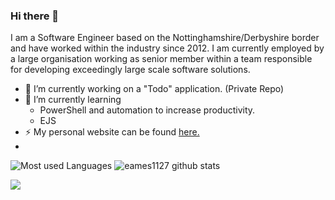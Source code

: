 ### Hi there 👋

<!--
**eames1127/eames1127** is a ✨ _special_ ✨ repository because its `README.md` (this file) appears on your GitHub profile.

Here are some ideas to get you started:

- 🔭 I’m currently working on ...
- 🌱 I’m currently learning ...
- 👯 I’m looking to collaborate on ...
- 🤔 I’m looking for help with ...
- 💬 Ask me about ...
- 📫 How to reach me: ...
- 😄 Pronouns: ...
- ⚡ Fun fact: ...
-->

I am a Software Engineer based on the Nottinghamshire/Derbyshire border and have worked within the industry since 2012. I am currently employed by a large organisation working as senior member within a team responsible for developing exceedingly large scale software solutions.

- 🔭 I’m currently working on a "Todo" application. (Private Repo)
- 🌱 I’m currently learning 
  * PowerShell and automation to increase productivity.
  * EJS
- ⚡ My personal website can be found [here.](https://daeames.com)
- 
![Most used Languages](https://github-readme-stats.vercel.app/api/top-langs/?username=eames1127&theme=merko)
![eames1127 github stats](https://github-readme-stats.vercel.app/api?username=eames1127&theme=merko&show_icons=true)

[<img src="https://img.shields.io/badge/linkedin-%230077B5.svg?&style=for-the-badge&logo=linkedin&logoColor=white" />](https://www.linkedin.com/in/danieleames1/)
